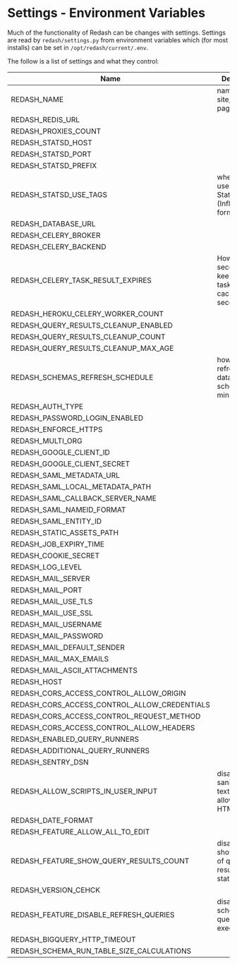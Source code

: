 # Settings - Environment Variables

Much of the functionality of Redash can be changes with settings. Settings are read by `redash/settings.py` from environment variables which (for most installs) can be set in `/opt/redash/current/.env`.

The follow is a list of settings and what they control:

| Name | Description | Default Value |
| -- | -- | -- |
| REDASH_NAME | name of the site, used in page titles | Redash |
| REDASH_REDIS_URL |  | “redis://localhost:6379/0” |
| REDASH_PROXIES_COUNT |  | 1 |
| REDASH_STATSD_HOST |  | 127.0.0.1 |
| REDASH_STATSD_PORT |  | 8125 |
| REDASH_STATSD_PREFIX |  | redash |
| REDASH_STATSD_USE_TAGS | whether to use tags in StatsD metrics (InfluxDB’s format) | false |
| REDASH_DATABASE_URL |  | postgresql://postgres |
| REDASH_CELERY_BROKER |  | REDIS_URL |
| REDASH_CELERY_BACKEND |  | CELERY_BROKER |
| REDASH_CELERY_TASK_RESULT_EXPIRES | How many seconds to keep Celery task results in cache (in seconds) | 3600 |
| REDASH_HEROKU_CELERY_WORKER_COUNT |  | 2 |
| REDASH_QUERY_RESULTS_CLEANUP_ENABLED |  | true |
| REDASH_QUERY_RESULTS_CLEANUP_COUNT |  | 100 |
| REDASH_QUERY_RESULTS_CLEANUP_MAX_AGE |  | 7 |
| REDASH_SCHEMAS_REFRESH_SCHEDULE | how often to refresh the data sources schemas (in minutes) | 30 |
| REDASH_AUTH_TYPE |  | api_key |
| REDASH_PASSWORD_LOGIN_ENABLED |  | true |
| REDASH_ENFORCE_HTTPS |  | false |
| REDASH_MULTI_ORG |  | false |
| REDASH_GOOGLE_CLIENT_ID |  |  |
| REDASH_GOOGLE_CLIENT_SECRET |  |  |
| REDASH_SAML_METADATA_URL |  |  |
| REDASH_SAML_LOCAL_METADATA_PATH |  |  |
| REDASH_SAML_CALLBACK_SERVER_NAME |  |  |
| REDASH_SAML_NAMEID_FORMAT |  |  |
| REDASH_SAML_ENTITY_ID |  |  |
| REDASH_STATIC_ASSETS_PATH |  | ”../rd_ui/app/” |
| REDASH_JOB_EXPIRY_TIME |  | 3600 * 6 |
| REDASH_COOKIE_SECRET |  | c292a0a3aa32397cdb050e233733900f |
| REDASH_LOG_LEVEL |  | INFO |
| REDASH_MAIL_SERVER |  | localhost |
| REDASH_MAIL_PORT |  | 25 |
| REDASH_MAIL_USE_TLS |  | false |
| REDASH_MAIL_USE_SSL |  | false |
| REDASH_MAIL_USERNAME |  | None |
| REDASH_MAIL_PASSWORD |  | None |
| REDASH_MAIL_DEFAULT_SENDER |  | None |
| REDASH_MAIL_MAX_EMAILS |  | None |
| REDASH_MAIL_ASCII_ATTACHMENTS |  | false |
| REDASH_HOST |  |  |
| REDASH_CORS_ACCESS_CONTROL_ALLOW_ORIGIN |  |  |
| REDASH_CORS_ACCESS_CONTROL_ALLOW_CREDENTIALS |  | false |
| REDASH_CORS_ACCESS_CONTROL_REQUEST_METHOD |  | GET, POST, PUT |
| REDASH_CORS_ACCESS_CONTROL_ALLOW_HEADERS |  | Content-Type |
| REDASH_ENABLED_QUERY_RUNNERS |  | ”,”.join(default_query_runners) |
| REDASH_ADDITIONAL_QUERY_RUNNERS |  |  |
| REDASH_SENTRY_DSN |  |  |
| REDASH_ALLOW_SCRIPTS_IN_USER_INPUT | disable sanitization of text input, allowing full HTML  | true |
| REDASH_DATE_FORMAT |  | DD/MM/YY |
| REDASH_FEATURE_ALLOW_ALL_TO_EDIT |  | true |
| REDASH_FEATURE_SHOW_QUERY_RESULTS_COUNT | disable/enable showing count of query results in status  | true |
| REDASH_VERSION_CEHCK |  | true |
| REDASH_FEATURE_DISABLE_REFRESH_QUERIES | disable scheduled query execution | false |
| REDASH_BIGQUERY_HTTP_TIMEOUT |  | 600 |
| REDASH_SCHEMA_RUN_TABLE_SIZE_CALCULATIONS |  | false |
